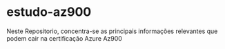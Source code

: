 # estudo-az900
Neste Repositorio, concentra-se as principais informações relevantes que podem cair na certificação Azure Az900 
